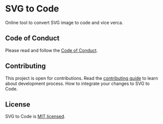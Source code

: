 # SVG to Code

Online tool to convert SVG image to code and vice verca.

## Code of Conduct

Please read and follow the [Code of Conduct](./CODE_OF_CONDUCT.md).

## Contributing

This project is open for contributions. Read the [contributing guide](./CONTRIBUTING.md) to learn about development process. How to integrate your changes to SVG to Code.

## License

SVG to Code is [MIT licensed](./LICENSE).
